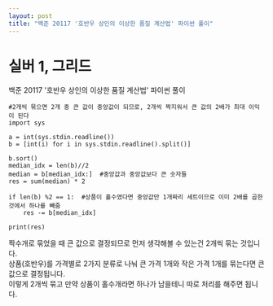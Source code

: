 ```yaml
---
layout: post
title: "백준 20117 '호반우 상인의 이상한 품질 계산법' 파이썬 풀이"
---
```


# 실버 1, 그리드

백준 20117 '호반우 상인의 이상한 품질 계산법' 파이썬 풀이<br>
```
#2개씩 묶으면 2개 중 큰 값이 중앙값이 되므로, 2개씩 짝지워서 큰 값의 2배가 최대 이익이 된다
import sys

a = int(sys.stdin.readline())
b = [int(i) for i in sys.stdin.readline().split()]

b.sort()
median_idx = len(b)//2
median = b[median_idx:]  #중앙값과 중앙값보다 큰 숫자들
res = sum(median) * 2   

if len(b) %2 == 1:  #상품이 홀수였다면 중앙값만 1개짜리 세트이므로 이미 2배를 곱한것에서 하나를 빼줌
    res -= b[median_idx]

print(res)
```
짝수개로 묶었을 때 큰 값으로 결정되므로 먼저 생각해볼 수 있는건 2개씩 묶는 것입니다.<br>
상품(호반우)를 가격별로 2가지 분류로 나눠 큰 가격 1개와 작은 가격 1개를 묶는다면 큰 값으로 결정됩니다.<br>
이렇게 2개씩 묶고 만약 상품이 홀수개라면 하나가 남을테니 따로 처리를 해주면 됩니다.<br>
